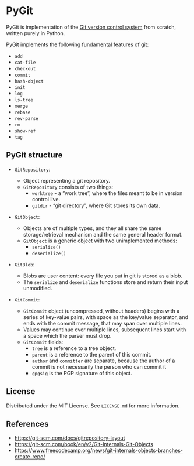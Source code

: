 # PyGit
PyGit is implementation of the [Git version control system](https://git-scm.com/) from scratch, written purely in Python.

PyGit implements the following fundamental features of git:
  - `add`
  - `cat-file`
  - `checkout`
  - `commit`
  - `hash-object`
  - `init`
  - `log`
  - `ls-tree`
  - `merge`
  - `rebase`
  - `rev-parse`
  - `rm`
  - `show-ref`
  - `tag`

## PyGit structure
- `GitRepository`:
  - Object representing a git repository.
  - `GitRepository` consists of two things: 
    - `worktree` - a “work tree”, where the files meant to be in version control live.
    - `gitdir` -  “git directory”, where Git stores its own data.

- `GitObject`:
  - Objects are of multiple types, and they all share the same storage/retrieval mechanism and the same general header format.
  - `GitObject` is a generic object with two unimplemented methods:
    - `serialize()`
    - `deserialize()`

- `GitBlob`:
  - Blobs are user content: every file you put in git is stored as a blob.
  - The `serialize` and `deserialize` functions store and return their input unmodified.

- `GitCommit`:
  - `GitCommit` object (uncompressed, without headers) begins with a series of key-value pairs, with space as the key/value separator, and ends with the commit message, that may span over multiple lines.
  - Values may continue over multiple lines, subsequent lines start with a space which the parser must drop.
  - `GitCommit` fields:
    - `tree` is a reference to a tree object. 
    - `parent` is a reference to the parent of this commit.
    - `author` and `committer` are separate, because the author of a commit is not necessarily the person who can commit it
    - `gpgsig` is the PGP signature of this object.

## License
Distributed under the MIT License. See `LICENSE.md` for more information.

## References
- https://git-scm.com/docs/gitrepository-layout
- https://git-scm.com/book/en/v2/Git-Internals-Git-Objects
- https://www.freecodecamp.org/news/git-internals-objects-branches-create-repo/
